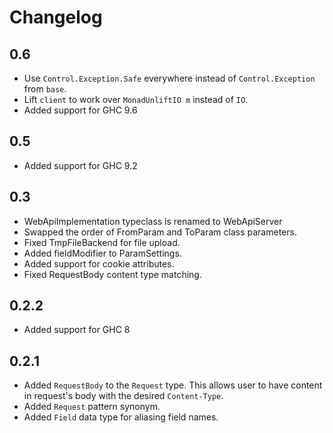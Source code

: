# Changelog

## 0.6
* Use `Control.Exception.Safe` everywhere instead of `Control.Exception` from `base`.
* Lift `client` to work over `MonadUnliftIO m` instead of `IO`.
* Added support for GHC 9.6

## 0.5
* Added support for GHC 9.2

## 0.3
* WebApiImplementation typeclass is renamed to WebApiServer
* Swapped the order of FromParam and ToParam class parameters.
* Fixed TmpFileBackend for file upload.
* Added fieldModifier to ParamSettings.
* Added support for cookie attributes.
* Fixed RequestBody content type matching.

## 0.2.2
* Added support for GHC 8

## 0.2.1

* Added `RequestBody` to the `Request` type. This allows user to have content in request's body with the desired `Content-Type`.
* Added `Request` pattern synonym.
* Added `Field` data type for aliasing field names.
